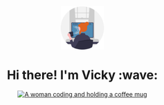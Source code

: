 <div align=center>
  <img src="./undraw_programmer.svg" width="100"/>
  <h1>Hi there! I'm Vicky :wave:</h1>
  <div>
  <a href="https://www.linkedin.com/in/vicfb/">
    <img alt="A woman coding and holding a coffee mug" src="https://img.shields.io/badge/LinkedIn-darkslategrey?logo=linkedin&logoColor=white"/>
  </a>
  </div>
</div>
  

<!--
**vic-fb/vic-fb** is a ✨ _special_ ✨ repository because its `README.md` (this file) appears on your GitHub profile.

Here are some ideas to get you started:

- 🔭 I’m currently working on ...
- 🌱 I’m currently learning ...
- 👯 I’m looking to collaborate on ...
- 🤔 I’m looking for help with ...
- 💬 Ask me about ...
- 📫 How to reach me: ...
- 😄 Pronouns: ...
- ⚡ Fun fact: ...
-->

